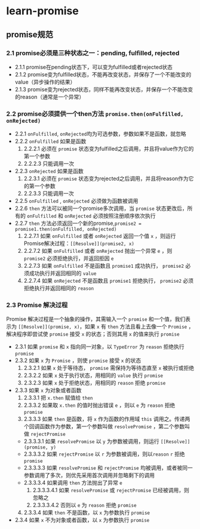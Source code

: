 # learn-promise
## promise规范
### 2.1 promise必须是三种状态之一：pending, fulfilled, rejected
  - 2.1.1 promise在pending状态下，可以变为fulfilled或者rejected状态
  - 2.1.2 promise变为fulfilled状态，不能再改变状态，并保存了一个不能改变的value（异步操作的结果）
  - 2.1.3 promise变为rejected状态，同样不能再改变状态，并保存一个不能改变的reason（通常是一个异常）
### 2.2 promise必须提供一个then方法 `promise.then(onFulfilled, onRejected)`
  - 2.2.1 `onFulfilled`, `onRejected`均为可选参数，参数如果不是函数，就忽略
  - 2.2.2 `onFulfilled` 如果是函数
    1. 2.2.2.1 必须在 `promise` 状态变为fulfilled之后调用，并且将value作为它的第一个参数
    2. 2.2.2.3 只能调用一次
  - 2.2.3 `onRejected` 如果是函数
    1. 2.2.3.1 必须在 `promise` 状态变为rejected之后调用，并且将reason作为它的第一个参数
    2. 2.2.3.3 只能调用一次
  - 2.2.5 `onFulfilled` ,  `onRejected` 必须做为函数被调用
  - 2.2.6 `then` 方法可以被同一个promise多次调用，当 `promise` 状态更改后，所有的 `onFulfilled` 和 `onRejected` 必须按照注册顺序依次执行
  - 2.2.7 `then` 方法必须返回一个新的promise,`promise2 = promise1.then(onFulfilled, onRejected)`
    1. 2.2.7.1 如果 `onFulfilled` 或者 `onRejected` 返回一个值 `x` ，则运行Promise解决过程：`[[Resolve]](promise2, x)`
    2. 2.2.7.2 如果 `onFulfilled` 或者 `onRejected` 抛出一个异常 `e` ，则 `promise2` 必须拒绝执行，并返回拒因 `e`
    3. 2.2.7.3 如果 `onFulfilled` 不是函数且 `promise1` 成功执行， `promise2` 必须成功执行并返回相同的 `value`
    4. 2.2.7.4 如果 `onRejected` 不是函数且 `promise1` 拒绝执行， `promise2` 必须拒绝执行并返回相同的 `reason`
### 2.3 Promise 解决过程
  Promise 解决过程是一个抽象的操作，其需输入一个 `promise` 和一个值，我们表示为 `[[Resolve]](promise, x)`，如果 `x` 有 `then` 方法且看上去像一个 `Promise` ，解决程序即尝试使 `promise` 接受 `x` 的状态；否则其用 `x` 的值来执行 `promise`
  - 2.3.1 如果 `promise` 和 `x` 指向同一对象，以 `TypeError` 为 `reason` 拒绝执行 `promise`
  - 2.3.2 如果 `x` 为 `Promise` ，则使 `promise` 接受 `x` 的状态
    1. 2.3.2.1 如果 `x` 处于等待态， `promise` 需保持为等待态直至 `x` 被执行或拒绝
    2. 2.3.2.2 如果 `x` 处于执行状态，用相同的 `value` 执行 `promise`
    3. 2.3.2.3 如果 `x` 处于拒绝状态，用相同的 `reason` 拒绝 `promise`
  - 2.3.3 如果 `x` 为对象或者函数
    1. 2.3.3.1 把 `x.then` 赋值给 `then`
    2. 2.3.3.2 如果取 `x.then` 的值时抛出错误 `e` ，则以 `e` 为 `reason` 拒绝 `promise`
    3. 2.3.3.3 如果 `then` 是函数，将 `x` 作为函数的作用域 `this` 调用之。传递两个回调函数作为参数，第一个参数叫做 `resolvePromise` ，第二个参数叫做 `rejectPromise`
      - 2.3.3.3.1 如果 `resolvePromise` 以 `y` 为参数被调用，则运行 `[[Resolve]](promise, y)`
      - 2.3.3.3.2 如果 `rejectPromise` 以 `r` 为参数被调用，则以`reason` `r` 拒绝 `promise`
      - 2.3.3.3.3 如果 `resolvePromise` 和 `rejectPromise` 均被调用，或者被同一参数调用了多次，则优先采用首次调用并忽略剩下的调用
      - 2.3.3.3.4 如果调用 `then` 方法抛出了异常 `e`
        1. 2.3.3.3.4.1 如果 `resolvePromise` 或 `rejectPromise` 已经被调用，则忽略之
        2. 2.3.3.3.4.2 否则以 `e` 为 `reason` 拒绝 `promise`
    4. 2.3.3.4 如果 `then` 不是函数，以 `x` 为参数执行 `promise`
  - 2.3.4 如果 `x` 不为对象或者函数，以 `x` 为参数执行 `promise`
        
        
        
      
      